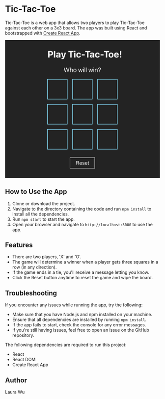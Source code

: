 # Tic-Tac-Toe

Tic-Tac-Toe is a web app that allows two players to play Tic-Tac-Toe against each other on a 3x3 board. The app was built using React and bootstrapped with [Create React App](https://github.com/facebook/create-react-app).

![Tic Tac Toe Game](https://github.com/leemaiwu/Project-tic-tac-toe/blob/main/ReadMe_img/tic-tac-toe-home.png?raw=true)

## How to Use the App

1. Clone or download the project.
2. Navigate to the directory containing the code and run `npm install` to install all the dependencies.
3. Run `npm start` to start the app.
4. Open your browser and navigate to `http://localhost:3000` to use the app.

## Features

- There are two players, 'X' and 'O'.
- The game will determine a winner when a player gets three squares in a row (in any direction).
- If the game ends in a tie, you'll receive a message letting you know.
- Click the Reset button anytime to reset the game and wipe the board.


## Troubleshooting

If you encounter any issues while running the app, try the following:

- Make sure that you have Node.js and npm installed on your machine.
- Ensure that all dependencies are installed by running `npm install`.
- If the app fails to start, check the console for any error messages.
- If you're still having issues, feel free to open an issue on the GitHub repository.

The following dependencies are required to run this project:

- React
- React DOM
- Create React App

## Author

Laura Wu